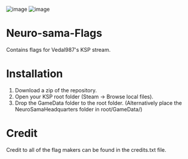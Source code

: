 ![image](https://github.com/Tumppi066/Neuro-sama-Flags/assets/83072683/f531552a-353d-4892-a0f8-d319aa2a3456)
![image](https://github.com/Tumppi066/Neuro-sama-Flags/assets/83072683/83540713-8e7d-45c5-88a3-41d147ec064b)

# Neuro-sama-Flags
Contains flags for Vedal987's KSP stream.

# Installation
1. Download a zip of the repository.
2. Open your KSP root folder (Steam -> Browse local files).
3. Drop the GameData folder to the root folder.
(Alternatively place the NeuroSamaHeadquarters folder in root/GameData/)

# Credit
Credit to all of the flag makers can be found in the credits.txt file.
